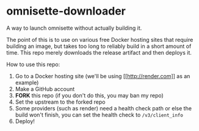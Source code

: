# omnisette-downloader
A way to launch omnisette without actually building it.


The point of this is to use on various free Docker hosting sites that require building an image, but takes too long to reliably build in a short amount of time.
This repo merely downloads the release artifact and then deploys it.

How to use this repo: 
1. Go to a Docker hosting site (we'll be using [[http://render.com]] as an example)
2. Make a GitHub account
3. **FORK** this repo (if you don't do this, you may ban my repo)
4. Set the upstream to the forked repo
5. Some providers (such as render) need a health check path or else the build won't finish, you can set the health check to `/v3/client_info`
6. Deploy!
